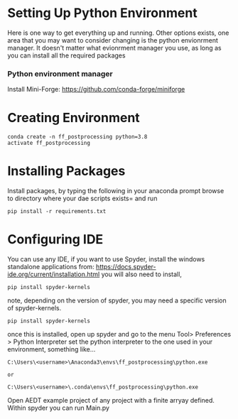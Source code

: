 

# Setting Up Python Environment

Here is one way to get everything up and running. 
Other options exists, one area that you may want to consider changing is the python envionrment manager. It doesn't matter what evionrment manager you use, as long as you can install all the required packages

### Python environment manager
Install Mini-Forge:
https://github.com/conda-forge/miniforge

# Creating Environment

```
conda create -n ff_postprocessing python=3.8
activate ff_postprocessing 
```

# Installing Packages
Install packages, by typing the following in your anaconda prompt
browse to directory where your dae scripts exists= and run

```
pip install -r requirements.txt
```

# Configuring IDE
You can use any IDE, if you want to use Spyder, 
install the windows standalone applications from: https://docs.spyder-ide.org/current/installation.html
you will also need to install, 

```
pip install spyder-kernels
```
note, depending on the version of spyder, you may need a specific version of spyder-kernels. 

```
pip install spyder-kernels
```

once this is installed, open up spyder and go to the menu Tool> Preferences > Python Interpreter
set the python interpreter to the one used in your environment, something like...

```
C:\Users\<username>\Anaconda3\envs\ff_postprocessing\python.exe

or

C:\Users\<username>\.conda\envs\ff_postprocessing\python.exe
```

Open AEDT example project of any project with a finite arryay defined. Within spyder you can run Main.py

